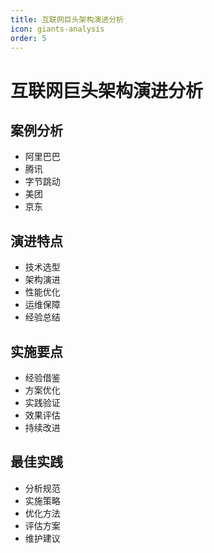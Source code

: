 ```yaml
---
title: 互联网巨头架构演进分析
icon: giants-analysis
order: 5
---
```


# 互联网巨头架构演进分析

## 案例分析
- 阿里巴巴
- 腾讯
- 字节跳动
- 美团
- 京东

## 演进特点
- 技术选型
- 架构演进
- 性能优化
- 运维保障
- 经验总结

## 实施要点
- 经验借鉴
- 方案优化
- 实践验证
- 效果评估
- 持续改进

## 最佳实践
- 分析规范
- 实施策略
- 优化方法
- 评估方案
- 维护建议
